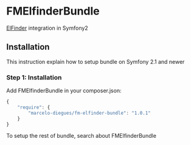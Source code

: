 FMElfinderBundle
================

[ElFinder](https://github.com/Studio-42/elFinder) integration in Symfony2
## Installation

This instruction explain how to setup bundle on Symfony 2.1 and newer

### Step 1: Installation

Add FMElfinderBundle in your composer.json:

```js
{
    "require": {
        "marcelo-diegues/fm-elfinder-bundle": "1.0.1"
    }
}
```

To setup the rest of bundle, search about FMElfinderBundle

